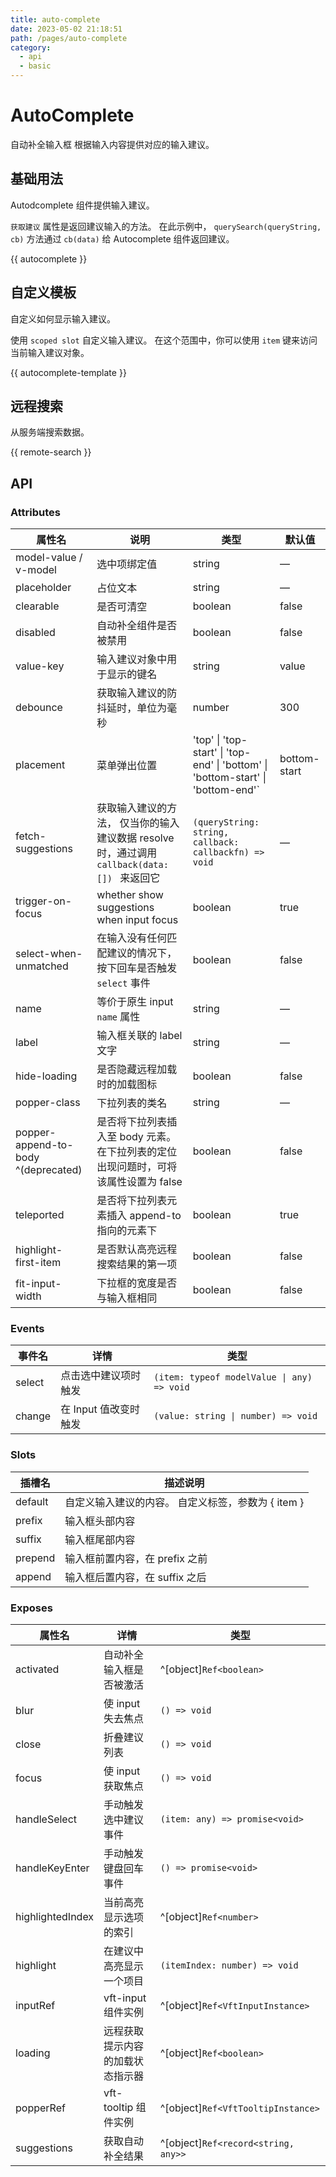 ```yaml
---
title: auto-complete
date: 2023-05-02 21:18:51
path: /pages/auto-complete
category:
  - api
  - basic
---
```


# AutoComplete

自动补全输入框 根据输入内容提供对应的输入建议。

## 基础用法

Autodcomplete 组件提供输入建议。

`获取建议` 属性是返回建议输入的方法。 在此示例中， `querySearch(queryString, cb)`
方法通过 `cb(data)` 给 Autocomplete 组件返回建议。

{{ autocomplete }}

## 自定义模板

自定义如何显示输入建议。

使用 `scoped slot` 自定义输入建议。 在这个范围中，你可以使用 `item` 键来访问当前输入建议对象。

{{ autocomplete-template }}

## 远程搜索

从服务端搜索数据。

{{ remote-search }}

## API

### Attributes

| 属性名                              | 说明                                                                                         | 类型                                                                              | 默认值       |
| ----------------------------------- | -------------------------------------------------------------------------------------------- | --------------------------------------------------------------------------------- | ------------ |
| model-value / v-model               | 选中项绑定值                                                                                 | string                                                                            | —            |
| placeholder                         | 占位文本                                                                                     | string                                                                            | —            |
| clearable                           | 是否可清空                                                                                   | boolean                                                                           | false        |
| disabled                            | 自动补全组件是否被禁用                                                                       | boolean                                                                           | false        |
| value-key                           | 输入建议对象中用于显示的键名                                                                 | string                                                                            | value        |
| debounce                            | 获取输入建议的防抖延时，单位为毫秒                                                           | number                                                                            | 300          |
| placement                           | 菜单弹出位置                                                                                 | 'top' \| 'top- start' \| 'top-end' \| 'bottom' \| 'bottom-start' \| 'bottom-end'` | bottom-start |
| fetch-suggestions                   | 获取输入建议的方法， 仅当你的输入建议数据 resolve 时，通过调用 `callback(data:[]) ` 来返回它 | `(queryString: string, callback: callbackfn) => void`                             | —            |
| trigger-on-focus                    | whether show suggestions when input focus                                                    | boolean                                                                           | true         |
| select-when-unmatched               | 在输入没有任何匹配建议的情况下，按下回车是否触发 `select` 事件                               | boolean                                                                           | false        |
| name                                | 等价于原生 input `name` 属性                                                                 | string                                                                            | —            |
| label                               | 输入框关联的 label 文字                                                                      | string                                                                            | —            |
| hide-loading                        | 是否隐藏远程加载时的加载图标                                                                 | boolean                                                                           | false        |
| popper-class                        | 下拉列表的类名                                                                               | string                                                                            | —            |
| popper-append-to-body ^(deprecated) | 是否将下拉列表插入至 body 元素。 在下拉列表的定位出现问题时，可将该属性设置为 false          | boolean                                                                           | false        |
| teleported                          | 是否将下拉列表元素插入 append-to 指向的元素下                                                | boolean                                                                           | true         |
| highlight-first-item                | 是否默认高亮远程搜索结果的第一项                                                             | boolean                                                                           | false        |
| fit-input-width                     | 下拉框的宽度是否与输入框相同                                                                 | boolean                                                                           | false        |

### Events

| 事件名 | 详情                  | 类型                                       |
| ------ | --------------------- | ------------------------------------------ |
| select | 点击选中建议项时触发  | `(item: typeof modelValue \| any) => void` |
| change | 在 Input 值改变时触发 | `(value: string \| number) => void`        |

### Slots

| 插槽名  | 描述说明                                           |
| ------- | -------------------------------------------------- |
| default | 自定义输入建议的内容。 自定义标签，参数为 { item } |
| prefix  | 输入框头部内容                                     |
| suffix  | 输入框尾部内容                                     |
| prepend | 输入框前置内容，在 prefix 之前                     |
| append  | 输入框后置内容，在 suffix 之后                     |

### Exposes

| 属性名           | 详情                             | 类型                                |
| ---------------- | -------------------------------- | ----------------------------------- |
| activated        | 自动补全输入框是否被激活         | ^[object]`Ref<boolean>`             |
| blur             | 使 input 失去焦点                | `() => void`                        |
| close            | 折叠建议列表                     | `() => void`                        |
| focus            | 使 input 获取焦点                | `() => void`                        |
| handleSelect     | 手动触发选中建议事件             | `(item: any) => promise<void>`      |
| handleKeyEnter   | 手动触发键盘回车事件             | `() => promise<void>`               |
| highlightedIndex | 当前高亮显示选项的索引           | ^[object]`Ref<number>`              |
| highlight        | 在建议中高亮显示一个项目         | `(itemIndex: number) => void`       |
| inputRef         | vft-input 组件实例               | ^[object]`Ref<VftInputInstance>`    |
| loading          | 远程获取提示内容的加载状态指示器 | ^[object]`Ref<boolean>`             |
| popperRef        | vft-tooltip 组件实例             | ^[object]`Ref<VftTooltipInstance>`  |
| suggestions      | 获取自动补全结果                 | ^[object]`Ref<record<string, any>>` |
